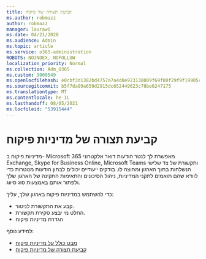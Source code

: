 ```yaml
---
title: קביעת תצורה של פיקוח
ms.author: robmazz
author: robmazz
manager: laurawi
ms.date: 04/21/2020
ms.audience: Admin
ms.topic: article
ms.service: o365-administration
ROBOTS: NOINDEX, NOFOLLOW
localization_priority: Normal
ms.collection: Adm_O365
ms.custom: 9000549
ms.openlocfilehash: e0cbf3d1382bd4757a7a4d8e923138009f69f80f29f9f19905c88ea37ac1f0cd
ms.sourcegitcommit: b5f7da89a650d2915dc652449623c78be6247175
ms.translationtype: MT
ms.contentlocale: he-IL
ms.lasthandoff: 08/05/2021
ms.locfileid: "53915444"
---
```

# <a name="configure-supervision-policies"></a>קביעת תצורה של מדיניות פיקוח

מדיניות פיקוח ב- Microsoft 365 מאפשרת לך לנטר הודעות דואר אלקטרוני Exchange, Skype for Business Online, Microsoft Teams ותקשורת של צד שלישי הנשלחות בתוך הארגון ומחוצה לו. בודקים ייעודיים יכולים לבחון הודעות מנוטרות כדי לוודא שהם תואמים לתקני המדיניות, ניהול הסיכונים והתאימות התקינה של הארגון שלך ולפתור אותם באמצעות סוג סיווג.

כדי להשתמש במדיניות פיקוח בארגון שלך, עליך:

- קבע את התקשורת לניטור.
- החלט מי יבצע סקירת תקשורת.
- הגדרת מדיניות פיקוח

למידע נוסף:

- [מבט כולל על מדיניות פיקוח](https://docs.microsoft.com/microsoft-365/compliance/supervision-policies)
- [קביעת תצורה של מדיניות פיקוח](https://docs.microsoft.com/microsoft-365/compliance/configure-supervision-policies)
